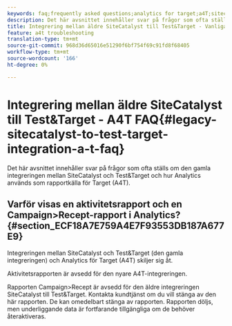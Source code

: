 ```yaml
---
keywords: faq;frequently asked questions;analytics for target;a4T;sitecatalyst;campaign>recipe;test&target;integration
description: Det här avsnittet innehåller svar på frågor som ofta ställs om den gamla integreringen mellan SiteCatalyst och Test&Target och hur Analytics används som rapportkälla för Target (A4T).
title: Integrering mellan äldre SiteCatalyst till Test&Target - Vanliga frågor om A4T
feature: a4t troubleshooting
translation-type: tm+mt
source-git-commit: 968d36d65016e51290f6bf754f69c91fd8f68405
workflow-type: tm+mt
source-wordcount: '166'
ht-degree: 0%

---
```



# Integrering mellan äldre SiteCatalyst till Test&amp;Target - A4T FAQ{#legacy-sitecatalyst-to-test-target-integration-a-t-faq}

Det här avsnittet innehåller svar på frågor som ofta ställs om den gamla integreringen mellan SiteCatalyst och Test&amp;Target och hur Analytics används som rapportkälla för Target (A4T).

## Varför visas en aktivitetsrapport och en Campaign>Recept-rapport i Analytics? {#section_ECF18A7E759A4E7F93553DB187A677E9}

Integreringen mellan SiteCatalyst och Test&amp;Target (den gamla integreringen) och Analytics för Target (A4T) skiljer sig åt.

Aktivitetsrapporten är avsedd för den nyare A4T-integreringen.

Rapporten Campaign>Recept är avsedd för den äldre integreringen SiteCatalyst till Test&amp;Target. Kontakta kundtjänst om du vill stänga av den här rapporten. De kan omedelbart stänga av rapporten. Rapporten döljs, men underliggande data är fortfarande tillgängliga om de behöver återaktiveras.
